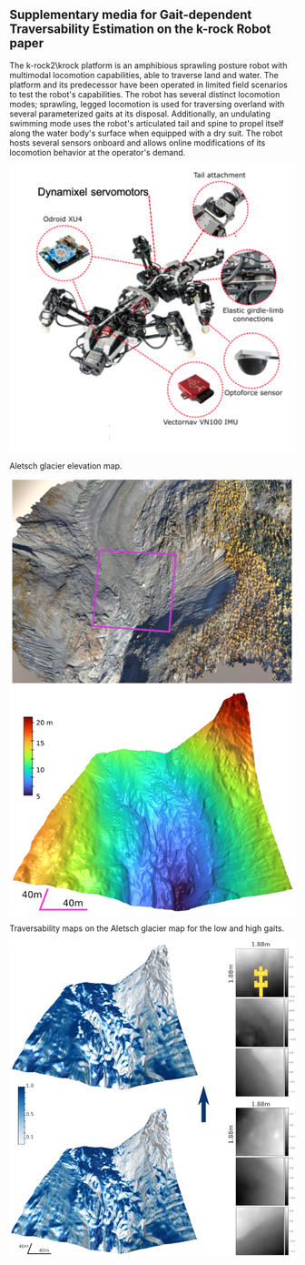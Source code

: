 ## Supplementary media for Gait-dependent Traversability Estimation on the k-rock Robot paper

The k-rock2\krock platform is an amphibious sprawling posture robot with multimodal locomotion capabilities, able to traverse land and water. The platform and its predecessor have been operated in limited field scenarios to test the robot's capabilities. The robot has several distinct locomotion modes; sprawling, legged locomotion is used for traversing overland with several parameterized gaits at its disposal. Additionally, an undulating swimming mode uses the robot's articulated tail and spine to propel itself along the water body's surface when equipped with a dry suit. The robot hosts several sensors onboard and allows online modifications of its locomotion behavior at the operator's demand.

![k-rock2](krock2.png)



Aletsch glacier elevation map.

![aletsch](aletsch-sensefly-elevation.png)

Traversability maps on the Aletsch glacier map for the low and high gaits. 

![traversability-maps-aletsch](aletsch-trav-gait-comparison.png)



